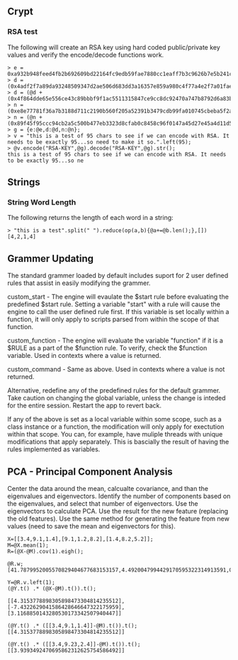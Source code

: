 
## Crypt
### RSA test
The following will create an RSA key using hard coded public/private key values and verify the encode/decode functions work.

```
> e = 0xa932b948feed4fb2b692609bd22164fc9edb59fae7880cc1eaff7b3c9626b7e5b241c27a974833b2622ebe09beb451917663d47232488f23a117fc97720f1e7;
> d = (0x4adf2f7a89da93248509347d2ae506d683dd3a16357e859a980c4f77a4e2f7a01fae289f13a851df6e9db5adaa60bfd2b162bbbe31f7c8f828261a6839311929d2cef).uraw();
> d = (@d + (0x4f864dde65e556ce43c89bbbf9f1ac5511315847ce9cc8dc92470a747b8792d6a83b0092d2e5ebaf852c85cacf34278efa99160f2f8aa7ee7214de07b7).uraw()).uint();
> n = (0xe8e77781f36a7b3188d711c2190b560f205a52391b3479cdb99fa010745cbeba5f2adc08e1de6bf38398a0487c4a73610d94ec36f17f3f46ad75e17bc1adfec998395).uraw();
> n = (@n + (0x89f45f95ccc94cb2a5c500b477eb3323d8cfab0c8458c96f0147a45d27e45a4d11d54d77684f65d48f15fafcc1ba208e71e921b9bd9017c16a5231af7f).uraw()).uint();
> g = {e:@e,d:@d,n:@n};
> v = "this is a test of 95 chars to see if we can encode with RSA. It needs to be exactly 95...so need to make it so.".left(95);
> @v.encode("RSA-KEY",@g).decode("RSA-KEY",@g).str();
this is a test of 95 chars to see if we can encode with RSA. It needs to be exactly 95...so ne
```

## Strings
### String Word Length
The following returns the length of each word in a string:
```
> "this is a test".split(" ").reduce(op(a,b){@a+=@b.len();},[])
[4,2,1,4]
```

## Grammer Updating

The standard grammer loaded by default includes suport for 2 user defined rules that assist in easily modifying the grammer.

custom_start - The engine will evaulate the $start rule before evaluating the predefined $start rule. Setting a variable "start" with a rule will cause the engine to call the user defined rule first. If this variable is set locally within a function, it will only apply to scripts parsed from within the scope of that function.

custom_function - The engine will evaluate the variable "function" if it is a $RULE as a part of the $function rule. To verify, check the $function variable. Used in contexts where a value is returned.

custom_command - Same as above. Used in contexts where a value is not returned.

Alternative, redefine any of the predefined rules for the default grammer. Take caution on changing the global variable, unless the change is inteded for the entire session. Restart the app to revert back. 

If any of the above is set as a local variable within some scope, such as a class instance or a function, the modification will only apply for exectution within that scope. You can, for example, have muliple threads with unique modifications that apply separately. This is bascially the result of having the rules implemented as variables.

## PCA - Principal Component Analysis

Center the data around the mean, calcualte covariance, and than the eigenvalues and eigenvectors. Identify the number of components based on the eigenvalues, and select that number of eigenvectors. Use the eigenvectors to calculate PCA. Use the result for the new feature (replacing the old features). Use the same method for generating the feature from new values (need to save the mean and eigenvectors for this).

```
X=[[3.4,9.1,1.4],[9.1,1.2,8.2],[1.4,8.2,5.2]];
M=@X.mean(1);
R=(@X-@M).cov(1).eigh();

@R.w;
[41.7879952005570829404677683153157,4.4920047994429170595322314913591,0.000000000000000000000000193325118422339381744140663363374750345332]

Y=@R.v.left(1);
(@Y.t() .* (@X-@M).t()).t();

[[4.3153778898305898473304814235512],[-7.4322629041586428646647322175959],[3.1168850143280530173342507940447]]

(@Y.t() .* ([[3.4,9.1,1.4]]-@M).t()).t();
[[4.3153778898305898473304814235512]]

(@Y.t() .* ([[3.4,9.23,2.4]]-@M).t()).t();
[[3.9393492470695862312625754586492]]

```
